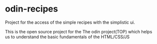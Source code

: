 # odin-recipes
Project for the access of the simple recipes with the simplistic ui.

This is the open source project for the The odin project(TOP) which helps us to understand the basic fundamentals of the HTML/CSS/JS 


